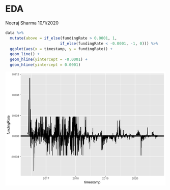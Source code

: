 EDA
================
Neeraj Sharma
10/1/2020

``` r
data %>%
  mutate(above = if_else(fundingRate > 0.0001, 1, 
                        if_else(fundingRate < -0.0001, -1, 0))) %>%
  ggplot(aes(x = timestamp, y = fundingRate)) + 
  geom_line() + 
  geom_hline(yintercept = -0.0001) + 
  geom_hline(yintercept = 0.0001)
```

![](EDA_files/figure-gfm/unnamed-chunk-1-1.png)<!-- -->

